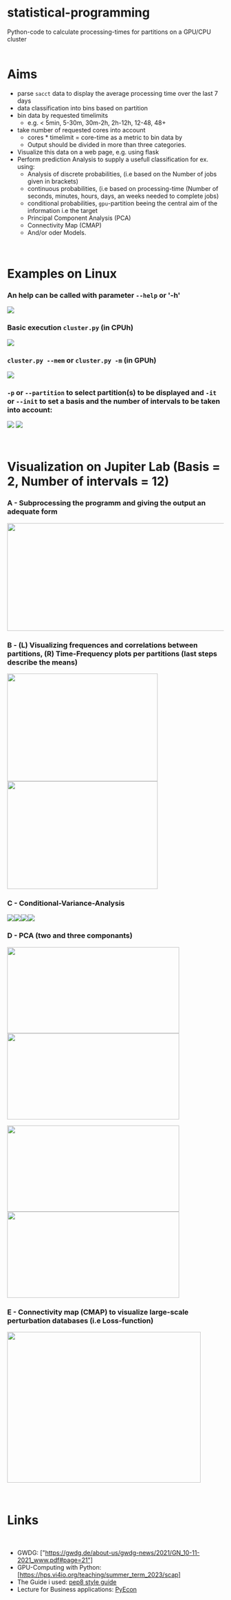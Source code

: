 # statistical-programming
Python-code to calculate processing-times for partitions on a GPU/CPU cluster
<br><br>

# Aims
  * parse `sacct` data to display the average processing time over the last 7 days
  * data classification into bins based on partition
  * bin data by requested timelimits
    * e.g. < 5min, 5-30m, 30m-2h, 2h-12h, 12-48, 48+
  * take number of requested cores into account
    * cores * timelimit = core-time as a metric to bin data by
    * Output should be divided in more than three categories.
* Visualize this data on a web page, e.g. using flask
* Perform prediction Analysis to supply a usefull classification for ex. using:
    * Analysis of discrete probabilities, (i.e based on the Number of jobs given in brackets)
    * continuous probabilities, (i.e based on processing-time (Number of seconds, minutes, hours, days, an weeks needed to complete jobs)
    * conditional probabilities, `gpu`-partition beeing the central aim of the information i.e the target
    * Principal Component Analysis (PCA)
    * Connectivity Map (CMAP)
    * And/or oder Models.
<br>

# Examples on Linux

### An help can be called with parameter `--help` or '-h'

<p >
  <img src="https://github.com/etchoum9519/statistical-programming/assets/157910011/e5f9f8cf-79db-499e-9ac2-67143b168abb">
</p>

### Basic execution `cluster.py` (in CPUh)

<p >
  <img src="https://github.com/etchoum9519/statistical-programming/assets/157910011/79f1ea67-9d17-42eb-8419-25dc4a9e6af7">
</p>

### `cluster.py --mem` or `cluster.py -m` (in GPUh)

<p >
  <img src="https://github.com/etchoum9519/statistical-programming/assets/157910011/344776f5-fd44-4e36-9744-7ea2d514d501">
</p>


### `-p` or `--partition` to select partition(s) to be displayed and `-it` or `--init` to set a basis and the number of intervals to be taken into account:

<p >
<img src="https://github.com/etchoum9519/statistical-programming/assets/157910011/276677c9-f07b-4137-93e4-65ba41e26552"  /> <img src="https://github.com/etchoum9519/statistical-programming/assets/157910011/b2ed7c7a-4b16-4405-b2b9-14ce5c4df502"  />
</p>
<br>

# Visualization on Jupiter Lab (Basis = 2, Number of intervals = 12)
### A - Subprocessing the programm and giving the output an adequate form

<p >
<img width="800" height="250"  src="https://github.com/etchoum9519/statistical-programming/assets/157910011/bb36c7b6-3a78-40f0-b007-a1fada923fa3"  /> 
</p>

### B - (L) Visualizing frequences and correlations between partitions, (R) Time-Frequency plots per partitions (last steps describe the means)

<p >
<img width="350" height="250" src="https://github.com/etchoum9519/statistical-programming/assets/157910011/0fa9262a-d70e-4c35-9c4d-7922f0d78c26"  />        <img width="350" height="250" src="https://github.com/etchoum9519/statistical-programming/assets/157910011/a0019f89-b442-4e18-a71c-e98d81ec4231"  />
</p>




### C - Conditional-Variance-Analysis

<p >
<img src="https://github.com/etchoum9519/statistical-programming/assets/157910011/314260e5-1603-4c59-84c7-4959355154aa" /><img src="https://github.com/etchoum9519/statistical-programming/assets/157910011/b2759f9f-65c2-4e6a-8309-cdc4045488e0"  /><img src="https://github.com/etchoum9519/statistical-programming/assets/157910011/1b5d82c2-3d7e-4917-86cf-058f39806d33"  /><img src="https://github.com/etchoum9519/statistical-programming/assets/157910011/c74781be-274e-4536-ad9b-dd1aa4ca317d"  />
</p>

### D - PCA (two and three componants)
<p >
<img width="400" height="200" src="https://github.com/etchoum9519/statistical-programming/assets/157910011/d1453f84-29f8-4174-b9a5-028dfc61350b"  /> <img  width="400" height="200" src="https://github.com/etchoum9519/statistical-programming/assets/157910011/a1c7128b-eb3a-4180-b0a3-e8ea808a0fc2"  />
</p>
<p >
<img width="400" height="200" src="https://github.com/etchoum9519/statistical-programming/assets/157910011/1995fafc-0279-4fc5-bb9c-8158f3da7542"  /> <img width="400" height="200" src="https://github.com/etchoum9519/statistical-programming/assets/157910011/53b2f463-4805-4bb0-ace1-ad5a4ce9547d"  />
</p>

### E - Connectivity map (CMAP) to visualize large-scale perturbation databases (i.e Loss-function)

<p >
<img width="450" height="350" src="https://github.com/etchoum9519/statistical-programming/assets/157910011/1205c8d5-4b58-4f0e-9a60-519d4d13f744"  />
</p>

<br>

# Links
<br>

* GWDG: ["https://gwdg.de/about-us/gwdg-news/2021/GN_10-11-2021_www.pdf#page=21"]
* GPU-Computing with Python: [https://hps.vi4io.org/teaching/summer_term_2023/scap]
* The Guide i used: [pep8 style guide](https://www.python.org/dev/peps/pep-0008/)
* Lecture for Business applications: [PyEcon](https://pyecon.org/lecture/)
